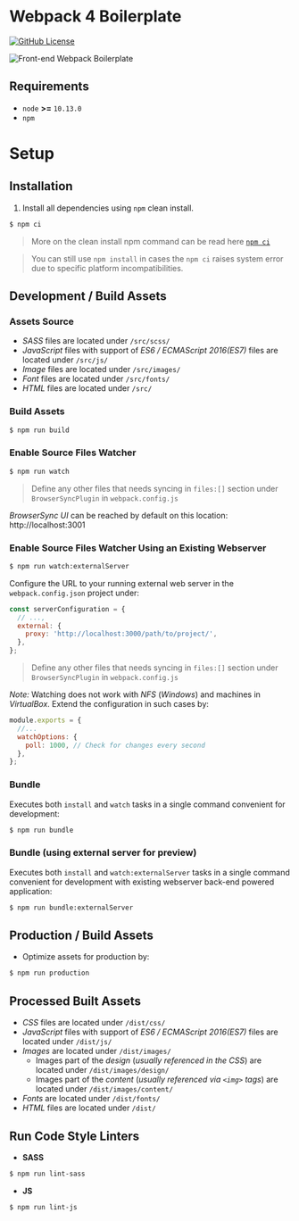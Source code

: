 # Webpack 4 Boilerplate

[![GitHub License](https://img.shields.io/github/license/WeAreAthlon/frontend-webpack-boilerplate)](https://github.com/WeAreAthlon/frontend-webpack-boilerplate/blob/master/LICENSE)

![Front-end Webpack Boilerplate](https://repository-images.githubusercontent.com/96102257/4be7b600-61f1-11e9-9ebf-67b17d5ba125)

## Requirements

- `node` **>=** `10.13.0`
- `npm`

# Setup

## Installation

1. Install all dependencies using `npm` clean install.

```sh
$ npm ci
```

> More on the clean install npm command can be read here [`npm ci`](https://docs.npmjs.com/cli/ci.html)

> You can still use `npm install` in cases the `npm ci` raises system error due to specific platform incompatibilities.

## Development / Build Assets

### Assets Source

- _SASS_ files are located under `/src/scss/`
- _JavaScript_ files with support of _ES6 / ECMAScript 2016(ES7)_ files are located under `/src/js/`
- _Image_ files are located under `/src/images/`
- _Font_ files are located under `/src/fonts/`
- _HTML_ files are located under `/src/`

### Build Assets

```sh
$ npm run build
```

### Enable Source Files Watcher

```sh
$ npm run watch
```

> Define any other files that needs syncing in `files:[]` section under `BrowserSyncPlugin` in `webpack.config.js`

_BrowserSync UI_ can be reached by default on this location: http://localhost:3001

### Enable Source Files Watcher Using an Existing Webserver

```sh
$ npm run watch:externalServer
```

Configure the URL to your running external web server in the `webpack.config.json` project under:

```js
const serverConfiguration = {
  // ...,
  external: {
    proxy: 'http://localhost:3000/path/to/project/',
  },
};
```

> Define any other files that needs syncing in `files:[]` section under `BrowserSyncPlugin` in `webpack.config.js`

_Note:_ Watching does not work with _NFS_ (_Windows_) and machines in _VirtualBox_. Extend the configuration in such cases by:

```js
module.exports = {
  //...
  watchOptions: {
    poll: 1000, // Check for changes every second
  },
};
```

### Bundle

Executes both `install` and `watch` tasks in a single command convenient for development:

```sh
$ npm run bundle
```

### Bundle (using external server for preview)

Executes both `install` and `watch:externalServer` tasks in a single command convenient for development with existing webserver back-end powered application:

```sh
$ npm run bundle:externalServer
```

## Production / Build Assets

- Optimize assets for production by:

```sh
$ npm run production
```

## Processed Built Assets

- _CSS_ files are located under `/dist/css/`
- _JavaScript_ files with support of _ES6 / ECMAScript 2016(ES7)_ files are located under `/dist/js/`
- _Images_ are located under `/dist/images/`
  - Images part of the _design_ (_usually referenced in the CSS_) are located under `/dist/images/design/`
  - Images part of the _content_ (_usually referenced via `<img>` tags_) are located under `/dist/images/content/`
- _Fonts_ are located under `/dist/fonts/`
- _HTML_ files are located under `/dist/`

## Run Code Style Linters

- **SASS**

```sh
$ npm run lint-sass
```

- **JS**

```sh
$ npm run lint-js
```
